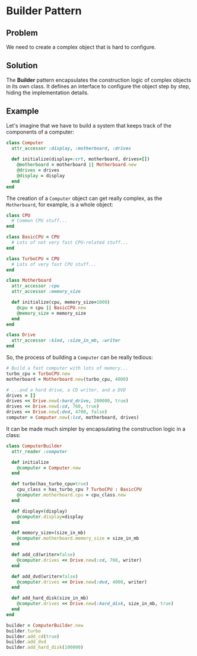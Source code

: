 # Builder Pattern

## Problem
We need to create a complex object that is hard to configure.

## Solution
The **Builder** pattern encapsulates the construction logic of complex objects in its own class. It defines an interface
to configure the object step by step, hiding the implementation details.

## Example
Let's imagine that we have to build a system that keeps track of the components of a computer:

```ruby
class Computer
  attr_accessor :display, :motherboard, :drives
  
  def initialize(display=:crt, motherboard, drives=[])
    @motherboard = motherboard || Motherboard.new
    @drives = drives
    @display = display
  end
end
```

The creation of a `Computer` object can get really complex, as the `Motherboard`, for example, is a whole object:

```ruby
class CPU
  # Common CPU stuff...
end

class BasicCPU < CPU
  # Lots of not very fast CPU-related stuff...
end

class TurboCPU < CPU
  # Lots of very fast CPU stuff...
end

class Motherboard
  attr_accessor :cpu
  attr_accessor :memory_size

  def initialize(cpu, memory_size=1000)
    @cpu = cpu || BasicCPU.new
    @memory_size = memory_size
  end
end

class Drive
  attr_accessor :kind, :size_in_mb, :writer
end
```

So, the process of building a `Computer` can be really tedious:

```ruby
# Build a fast computer with lots of memory...
turbo_cpu = TurboCPU.new
motherboard = Motherboard.new(turbo_cpu, 4000)

# ...and a hard drive, a CD writer, and a DVD
drives = []
drives << Drive.new(:hard_drive, 200000, true)
drives << Drive.new(:cd, 760, true)
drives << Drive.new(:dvd, 4700, false)
computer = Computer.new(:lcd, motherboard, drives)
```

It can be made much simpler by encapsulating the construction logic in a class:

```ruby
class ComputerBuilder
  attr_reader :computer

  def initialize
    @computer = Computer.new
  end

  def turbo(has_turbo_cpu=true)
    cpu_class = has_turbo_cpu ? TurboCPU : BasicCPU
    @computer.motherboard.cpu = cpu_class.new
  end

  def display=(display)
    @computer.display=display
  end

  def memory_size=(size_in_mb)
    @computer.motherboard.memory_size = size_in_mb
  end

  def add_cd(writer=false)
    @computer.drives << Drive.new(:cd, 760, writer)
  end

  def add_dvd(writer=false)
    @computer.drives << Drive.new(:dvd, 4000, writer)
  end

  def add_hard_disk(size_in_mb)
    @computer.drives << Drive.new(:hard_disk, size_in_mb, true)
  end
end

builder = ComputerBuilder.new
builder.turbo
builder.add_cd(true)
builder.add_dvd
builder.add_hard_disk(100000)
```
